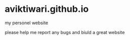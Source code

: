 # aviktiwari.github.io
my personel website

please help me report any bugs and biuld a great website
